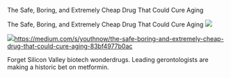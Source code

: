 The Safe, Boring, and Extremely Cheap Drug That Could Cure Aging

The Safe, Boring, and Extremely Cheap Drug That Could Cure Aging
![](../_resources/2573c49c3e74c53428102feb33b9c77f.png)

![](../_resources/a59c6579e2ce83f917bf56063cfff56c.png)https://medium.com/s/youthnow/the-safe-boring-and-extremely-cheap-drug-that-could-cure-aging-83bf4977b0ac

Forget Silicon Valley biotech wonderdrugs. Leading gerontologists are making a historic bet on metformin.